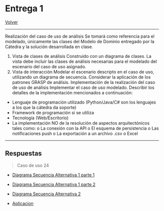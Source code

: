 # Entrega 1

[Volver](../README.md)

---
Realización del caso de uso de análisis
Se tomará como referencia para el modelado, únicamente las clases del Modelo de Dominio entregado por la Cátedra y la
solución desarrollada en clase.

1. Vista de clases de análisis
Construido con un diagrama de clases.
La vista debe incluir las clases de análisis necesarias para el modelado del escenario del caso de uso asignado.
2. Vista de interacción
Modelar el escenario descripto en el caso de uso, utilizando un diagrama de secuencia. Considerar la aplicación de
los patrones GRASP de análisis.
Implementación de la realización del caso de uso de análisis
Implementar el caso de uso modelado.
Describir los detalles de la implementación mencionados a continuación:

- Lenguaje de programación utilizado (Python/Java/C# son los lenguajes a los que la cátedra da soporte)
- Framework de programación si se utiliza
- Tecnología (Web/Escritorio)
- La implementación NO de la resolución de aspectos arquitectónicos tales como:
o La conexión con la API
o El esquema de persistencia
o Las notificaciones push
o La exportación a un archivo .csv o Excel
---

## Respuestas
> Caso de uso 24
- [Diagrama Secuencia Alternativa 1 parte 1](./Diagramas/Diagrama%20de%20Secuencia%20PPI%20-%20Parte%201.pdf)
- [Diagrama Secuencia Alternativa 1 parte 2](./Diagramas/Diagrama%20de%20Secuencia%20PPI%20-%20Parte%202.pdf)
- [Diagrama Secuencia Alternativa 2](./Diagramas/Diagrama%20de%20Secuencia%20CU%2024.pdf)

- [Aplicacion](./Codigo/Aplicacion.py)

